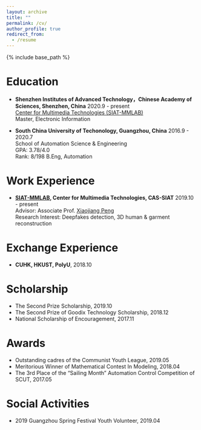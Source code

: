 ```yaml
---
layout: archive
title: ""
permalink: /cv/
author_profile: true
redirect_from:
  - /resume
---
```


{% include base_path %}

# Education 

* **Shenzhen Institutes of Advanced Technology，Chinese Academy of Sciences, Shenzhen, China** 2020.9 - present  
[Center for Multimedia Technologies (SIAT-MMLAB)](http://mmlab.siat.ac.cn/)  
Master, Electronic Information

* **South China University of Techonology, Guangzhou, China** 2016.9 - 2020.7  
School of Automation Science & Engineering  
GPA: 3.78/4.0  
Rank: 8/198 
B.Eng, Automation  


# Work Experience

* **[SIAT-MMLAB](http://mmlab.siat.ac.cn/), Center for Multimedia Technologies, CAS-SIAT** 2019.10 - present  
Advisor: Associate Prof. [Xiaojiang Peng](https://pengxj.github.io/)  
Research Interest: Deepfakes detection, 3D human & garment reconstruction

# Exchange Experience

* **CUHK, HKUST, PolyU**, 2018.10

# Scholarship
* The Second Prize Scholarship, 2019.10
* The Second Prize of Goodix Technology Scholarship, 2018.12
* National Scholarship of Encouragement, 2017.11

# Awards

* Outstanding cadres of the Communist Youth League, 2019.05
* Meritorious Winner of Mathematical Contest In Modeling, 2018.04
* The 3rd Place of the “Sailing Month” Automation Control Competition of SCUT, 2017.05

# Social Activities

* 2019 Guangzhou Spring Festival Youth Volunteer, 2019.04
